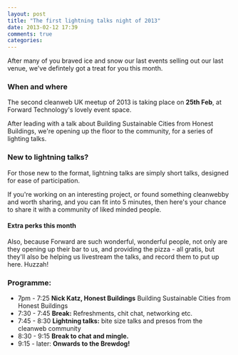 ```yaml
---
layout: post
title: "The first lightning talks night of 2013"
date: 2013-02-12 17:39
comments: true
categories: 
---
```


After many of you braved ice and snow our last events selling out our last venue, we've defintely got a treat for you this month.

### When and where

The second cleanweb UK meetup of 2013 is taking place on __25th Feb__, at Forward Technology's lovely event space.

After leading with a talk about Building Sustainable Cities from Honest Buildings, we're opening up the floor to the community, for a series of lighting talks.

### New to lightning talks?

For those new to the format, lightning talks are simply short talks, designed for ease of participation. 

If you're working on an interesting project, or found something cleanwebby and worth sharing, and you can fit into 5 minutes, then here's your chance to share it with a community of liked minded people.

#### Extra perks this month

Also, because Forward are such wonderful, wonderful people, not only are they opening up their bar to us, and providing the pizza - all gratis, but they'll also be helping us livestream the talks, and record them to put up here. Huzzah!

### Programme:

* 7pm - 7:25 __Nick Katz, Honest Buildings__ Building Sustainable Cities from Honest Buildings
* 7:30 - 7:45 __Break:__ Refreshments, chit chat, networking etc.
* 7:45 - 8:30 __Lightning talks:__ bite size talks and presos from the cleanweb community
* 8:30 - 9:15 __Break to chat and mingle.__
* 9:15 - later: __Onwards to the Brewdog!__


